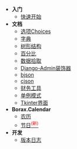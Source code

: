 - **入门**
  - [快速开始](quickstart)
- **文档**
  - [选项Choices](guides/choices)
  - [字典](guides/alias_dictionary)
  - [树形结构](guides/tree)
  - [百分比](guides/percentage)
  - [数据拾取](guides/fetch)
  - [Django-Admin装饰器](guides/admin_decorators)
  - [bjson](guides/bjson)
  - [cjson](guides/cjson)
  - [财务工具](guides/finance)
  - [单例模式](guides/singleton)
  - [Tkinter界面](guides/ui)
- **Borax.Calendar**
  - [农历](guides/lunardate)
  - [节日<sup style="color:red">(新)<sup>](guides/festival)
- **开发**
  - [版本日志](changelog)